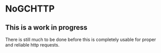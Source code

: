 # NoGCHTTP

## This is a work in progress

There is still much to be done before this is completely usable for proper and reliable http requests.
